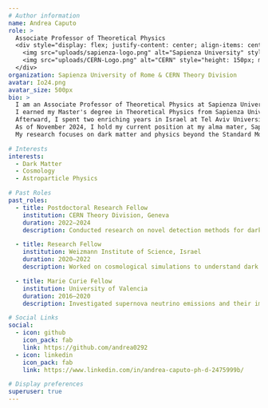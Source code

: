 ```yaml
---
# Author information
name: Andrea Caputo
role: >
  Associate Professor of Theoretical Physics  
  <div style="display: flex; justify-content: center; align-items: center; gap: 50px; margin-top: 1rem; margin-bottom: 1.5rem;">
    <img src="uploads/sapienza-logo.png" alt="Sapienza University" style="height: 250px; max-width: 300px;">
    <img src="uploads/CERN-Logo.png" alt="CERN" style="height: 150px; max-width: 200px;">
  </div>
organization: Sapienza University of Rome & CERN Theory Division
avatar: Io24.png
avatar_size: 500px
bio: >
  I am an Associate Professor of Theoretical Physics at Sapienza University of Rome and a Senior Fellow at CERN Theory Division in Geneva.  
  I earned my Master's degree in Theoretical Physics from Sapienza University in 2016, followed by a PhD at the University of Valencia under the supervision of Prof. Pilar Hernandez, supported by a Marie Curie Fellowship.  
  Afterward, I spent two enriching years in Israel at Tel Aviv University and the Weizmann Institute before joining CERN Theory Division in November 2022.  
  As of November 2024, I hold my current position at my alma mater, Sapienza University of Rome.  
  My research focuses on dark matter and physics beyond the Standard Model, with a strong emphasis on leveraging astrophysics and cosmology to uncover the universe's fundamental properties.

# Interests
interests:
  - Dark Matter
  - Cosmology
  - Astroparticle Physics

# Past Roles
past_roles:
  - title: Postdoctoral Research Fellow
    institution: CERN Theory Division, Geneva
    duration: 2022–2024
    description: Conducted research on novel detection methods for dark matter and neutrino physics.

  - title: Research Fellow
    institution: Weizmann Institute of Science, Israel
    duration: 2020–2022
    description: Worked on cosmological simulations to understand dark matter halo evolution.

  - title: Marie Curie Fellow
    institution: University of Valencia
    duration: 2016–2020
    description: Investigated supernova neutrino emissions and their implications for BSM physics.

# Social Links
social:
  - icon: github
    icon_pack: fab
    link: https://github.com/andrea0292
  - icon: linkedin
    icon_pack: fab
    link: https://www.linkedin.com/in/andrea-caputo-ph-d-2475999b/

# Display preferences
superuser: true
---
```

